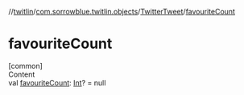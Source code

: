 //[twitlin](../../index.md)/[com.sorrowblue.twitlin.objects](../index.md)/[TwitterTweet](index.md)/[favouriteCount](favourite-count.md)



# favouriteCount  
[common]  
Content  
val [favouriteCount](favourite-count.md): [Int](https://kotlinlang.org/api/latest/jvm/stdlib/kotlin/-int/index.html)? = null  



